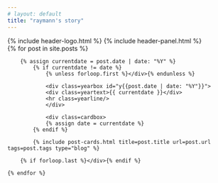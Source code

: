 ```yaml
---
# layout: default
title: "raymann's story"
---
```


<div class="header">
{% include header-logo.html %}
{% include header-panel.html %}
</div>

<div>
    {% for post in site.posts %}

        {% assign currentdate = post.date | date: "%Y" %}
            {% if currentdate != date %}
                {% unless forloop.first %}</div>{% endunless %}

                <div class=yearbox id="y{{post.date | date: "%Y"}}">
                <div class=yeartext>{{ currentdate }}</div>
                <hr class=yearline/>
                </div>
                
                <div class=cardbox>
                {% assign date = currentdate %}
            {% endif %}

            {% include post-cards.html title=post.title url=post.url tags=post.tags type="blog" %}

        {% if forloop.last %}</div>{% endif %}

    {% endfor %}
</div>
